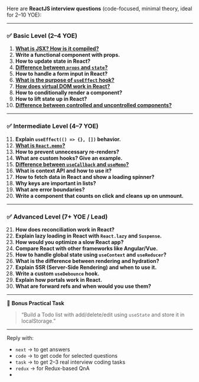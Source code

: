 Here are **ReactJS interview questions** (code-focused, minimal theory, ideal for 2–10 YOE):

---

### ✅ **Basic Level (2–4 YOE)**

1. [**What is JSX? How is it compiled?**](../reactjs/jsx.md)
2. **Write a functional component with props.**
3. **How to update state in React?**
4. [**Difference between `props` and `state`?**](../reactjs/props-vs-state.md)
5. **How to handle a form input in React?**
6. [**What is the purpose of `useEffect` hook?**](../reactjs/purpose-of-use-effect-hook.md)
7. [**How does virtual DOM work in React?**](../reactjs/virtual-dom.md)
8. **How to conditionally render a component?**
9. **How to lift state up in React?**
10. [**Difference between controlled and uncontrolled components?**](../reactjs/controlled-vs-uncontrolled-components.md)
---

### ✅ **Intermediate Level (4–7 YOE)**

11. **Explain `useEffect(() => {}, [])` behavior.**
12. [**What is `React.memo`?**](../reactjs/react-memo.md)
13. **How to prevent unnecessary re-renders?**
14. **What are custom hooks? Give an example.**
15. [**Difference between `useCallback` and `useMemo`?**](../reactjs/usecallback-vs-usememo.md)
16. **What is context API and how to use it?**
17. **How to fetch data in React and show a loading spinner?**
18. **Why keys are important in lists?**
19. **What are error boundaries?**
20. **Write a component that counts on click and cleans up on unmount.**

---

### ✅ **Advanced Level (7+ YOE / Lead)**

21. **How does reconciliation work in React?**
22. **Explain lazy loading in React with `React.lazy` and `Suspense`.**
23. **How would you optimize a slow React app?**
24. **Compare React with other frameworks like Angular/Vue.**
25. **How to handle global state using `useContext` and `useReducer`?**
26. **What is the difference between rendering and hydration?**
27. **Explain SSR (Server-Side Rendering) and when to use it.**
28. **Write a custom `useDebounce` hook.**
29. **Explain how portals work in React.**
30. **What are forward refs and when would you use them?**

---

🧠 **Bonus Practical Task**

> “Build a Todo list with add/delete/edit using `useState` and store it in localStorage.”

---

Reply with:

* `next` → to get answers
* `code` → to get code for selected questions
* `task` → to get 2–3 real interview coding tasks
* `redux` → for Redux-based QnA
* 
